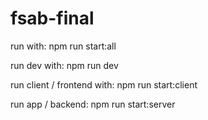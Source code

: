# fsab-final

run with:
npm run start:all

run dev with:
npm run dev

run client / frontend with:
npm run start:client

run app / backend:
npm run start:server